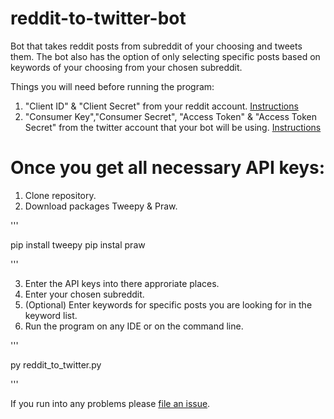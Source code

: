# reddit-to-twitter-bot


Bot that takes reddit posts from subreddit of your choosing and tweets them. The bot also has the option of only selecting specific posts based on keywords of your choosing from your chosen subreddit.


Things you will need before running the program:
1. "Client ID" & "Client Secret" from your reddit account. [Instructions](https://github.com/reddit-archive/reddit/wiki/OAuth2)
2. "Consumer Key","Consumer Secret", "Access Token" & "Access Token Secret" from the twitter account that your bot will be using. [Instructions](https://developer.twitter.com/en/docs/basics/authentication/guides/access-tokens.html)

# Once you get all necessary API keys:
1. Clone repository.
2. Download packages Tweepy & Praw.

'''

pip install tweepy
pip instal praw

'''

3. Enter the API keys into there approriate places.
4. Enter your chosen subreddit.
5. (Optional) Enter keywords for specific posts you are looking for in the keyword list.
6. Run the program on any IDE or on the command line.

'''

py reddit_to_twitter.py

'''

If you run into any problems please [file an issue](https://github.com/princeali909/reddit-to-twitter-bot/issues).


